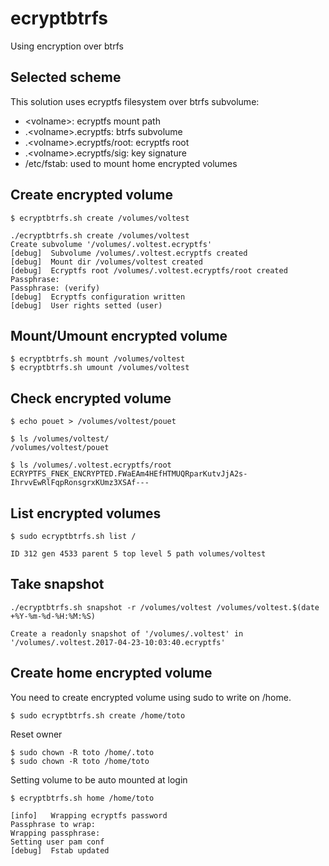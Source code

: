 # ecryptbtrfs #
Using encryption over btrfs

## Selected scheme ##
This solution uses ecryptfs filesystem over btrfs subvolume:
  * \<volname\>: ecryptfs mount path
  * .\<volname\>.ecryptfs: btrfs subvolume
  * .\<volname\>.ecryptfs/root: ecryptfs root
  * .\<volname\>.ecryptfs/sig: key signature
  * /etc/fstab: used to mount home encrypted volumes

## Create encrypted volume ##
`$ ecryptbtrfs.sh create /volumes/voltest`
```
./ecryptbtrfs.sh create /volumes/voltest
Create subvolume '/volumes/.voltest.ecryptfs'
[debug]	 Subvolume /volumes/.voltest.ecryptfs created
[debug]	 Mount dir /volumes/voltest created
[debug]	 Ecryptfs root /volumes/.voltest.ecryptfs/root created
Passphrase:
Passphrase: (verify)
[debug]	 Ecryptfs configuration written
[debug]	 User rights setted (user)
```

## Mount/Umount encrypted volume ##
```
$ ecryptbtrfs.sh mount /volumes/voltest
$ ecryptbtrfs.sh umount /volumes/voltest
```

## Check encrypted volume ##
```
$ echo pouet > /volumes/voltest/pouet

$ ls /volumes/voltest/
/volumes/voltest/pouet

$ ls /volumes/.voltest.ecryptfs/root
ECRYPTFS_FNEK_ENCRYPTED.FWaEAm4HEfHTMUQRparKutvJjA2s-IhrvvEwRlFqpRonsgrxKUmz3XSAf---
```

## List encrypted volumes ##
`$ sudo ecryptbtrfs.sh list /`
```
ID 312 gen 4533 parent 5 top level 5 path volumes/voltest
```

## Take snapshot ##
`./ecryptbtrfs.sh snapshot -r /volumes/voltest /volumes/voltest.$(date +%Y-%m-%d-%H:%M:%S)`
```
Create a readonly snapshot of '/volumes/.voltest' in '/volumes/.voltest.2017-04-23-10:03:40.ecryptfs'
```

## Create home encrypted volume ##
You need to create encrypted volume using sudo to write on /home.
```
$ sudo ecryptbtrfs.sh create /home/toto
```

Reset owner
```
$ sudo chown -R toto /home/.toto
$ sudo chown -R toto /home/toto
```

Setting volume to be auto mounted at login
```
$ ecryptbtrfs.sh home /home/toto
```
```
[info]	 Wrapping ecryptfs password
Passphrase to wrap:
Wrapping passphrase:
Setting user pam conf
[debug]	 Fstab updated
```
